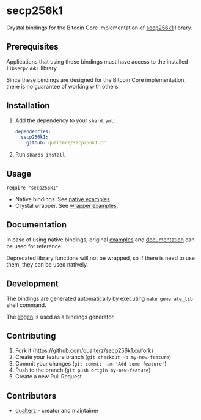 # secp256k1

Crystal bindings for the Bitcoin Core implementation of [secp256k1](https://github.com/bitcoin-core/secp256k1) library.

## Prerequisites

Applications that using these bindings must have access to the installed `libsecp256k1` library.

Since these bindings are designed for the Bitcoin Core implementation, there is no guarantee of working with others.

## Installation

1. Add the dependency to your `shard.yml`:

   ```yaml
   dependencies:
     secp256k1:
       github: qualterz/secp256k1.cr
   ```

2. Run `shards install`

## Usage

```crystal
require "secp256k1"
```

- Native bindings. See [native examples](/examples/native/).
- Crystal wrapper. See [wrapper examples](/examples/wrapper.cr).

## Documentation

In case of using native bindings, original [examples](https://github.com/bitcoin-core/secp256k1/tree/master/examples) and [documentation](https://github.com/bitcoin-core/secp256k1/blob/master/README.md) can be used for reference.

Deprecated library functions will not be wrapped, so if there is need to use them, they can be used natively.

## Development

The bindings are generated automatically by executing `make generate_lib` shell command.

The [libgen](https://github.com/olbat/libgen) is used as a bindings generator.

## Contributing

1. Fork it (<https://github.com/qualterz/secp256k1.cr/fork>)
2. Create your feature branch (`git checkout -b my-new-feature`)
3. Commit your changes (`git commit -am 'Add some feature'`)
4. Push to the branch (`git push origin my-new-feature`)
5. Create a new Pull Request

## Contributors

- [qualterz](https://github.com/your-github-user) - creator and maintainer
